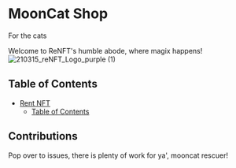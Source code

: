 # MoonCat Shop

For the cats

Welcome to ReNFT's humble abode, where magix happens!
![210315_reNFT_Logo_purple (1)](https://user-images.githubusercontent.com/13678461/111640139-cd885a00-87f3-11eb-89dd-4373e4de378d.png)

## Table of Contents

- [Rent NFT](#rent-nft)
  - [Table of Contents](#table-of-contents)

## Contributions

Pop over to issues, there is plenty of work for ya', mooncat rescuer!
